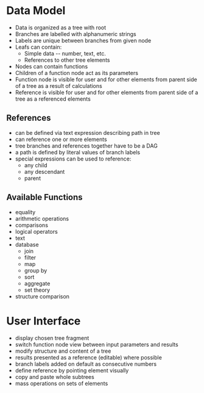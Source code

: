 # Data Model

* Data is organized as a tree with root
* Branches are labelled with alphanumeric strings
* Labels are unique between branches from given node
* Leafs can contain:
  * Simple data -- number, text, etc.
  * References to other tree elements
* Nodes can contain functions
* Children of a function node act as its parameters
* Function node is visible for user and for other elements from parent side of a tree as a result of calculations
* Reference is visible for user and for other elements from parent side of a tree as a referenced elements

## References

* can be defined via text expression describing path in tree
* can reference one or more elements
* tree branches and references together have to be a DAG
* a path is defined by literal values of branch labels
* special expressions can be used to reference:
  * any child
  * any descendant
  * parent

## Available Functions

* equality
* arithmetic operations
* comparisons
* logical operators
* text
* database
  * join
  * filter
  * map
  * group by
  * sort
  * aggregate
  * set theory
* structure comparison

# User Interface

* display chosen tree fragment
* switch function node view between input parameters and results
* modify structure and content of a tree
* results presented as a reference (editable) where possible
* branch labels added on default as consecutive numbers
* define reference by pointing element visually 
* copy and paste whole subtrees
* mass operations on sets of elements

